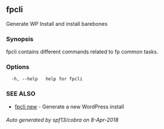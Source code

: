 ## fpcli

Generate WP Install and install barebones

### Synopsis

fpcli contains different commands related to fp common tasks.

### Options

```
  -h, --help   help for fpcli
```

### SEE ALSO

* [fpcli new](fpcli_new.md)	 - Generate a new WordPress install

###### Auto generated by spf13/cobra on 8-Apr-2018

